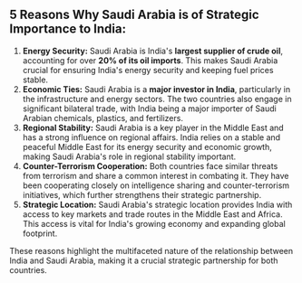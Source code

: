 ## 5 Reasons Why Saudi Arabia is of Strategic Importance to India:

1. **Energy Security:** Saudi Arabia is India's **largest supplier of crude oil**, accounting for over **20% of its oil imports**. This makes Saudi Arabia crucial for ensuring India's energy security and keeping fuel prices stable.  
2. **Economic Ties:** Saudi Arabia is a **major investor in India**, particularly in the infrastructure and energy sectors. The two countries also engage in significant bilateral trade, with India being a major importer of Saudi Arabian chemicals, plastics, and fertilizers.
3. **Regional Stability:** Saudi Arabia is a key player in the Middle East and has a strong influence on regional affairs. India relies on a stable and peaceful Middle East for its energy security and economic growth, making Saudi Arabia's role in regional stability important.
4. **Counter-Terrorism Cooperation:** Both countries face similar threats from terrorism and share a common interest in combating it. They have been cooperating closely on intelligence sharing and counter-terrorism initiatives, which further strengthens their strategic partnership.
5. **Strategic Location:** Saudi Arabia's strategic location provides India with access to key markets and trade routes in the Middle East and Africa. This access is vital for India's growing economy and expanding global footprint. 

These reasons highlight the multifaceted nature of the relationship between India and Saudi Arabia, making it a crucial strategic partnership for both countries. 

